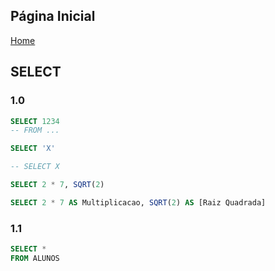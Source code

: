 ## Página Inicial

[Home](index.md)


## SELECT
### 1.0

```sql
SELECT 1234
-- FROM ...

SELECT 'X'

-- SELECT X

SELECT 2 * 7, SQRT(2)

SELECT 2 * 7 AS Multiplicacao, SQRT(2) AS [Raiz Quadrada]
```
### 1.1
```sql
SELECT *
FROM ALUNOS
```
